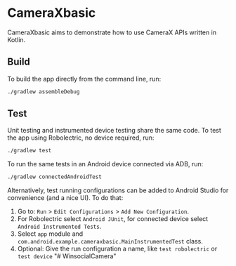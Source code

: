 # CameraXbasic

CameraXbasic aims to demonstrate how to use CameraX APIs written in Kotlin.

## Build

To build the app directly from the command line, run:
```sh
./gradlew assembleDebug
```

## Test

Unit testing and instrumented device testing share the same code. To test the app using Robolectric, no device required, run:
```sh
./gradlew test
```

To run the same tests in an Android device connected via ADB, run:
```sh
./gradlew connectedAndroidTest
```

Alternatively, test running configurations can be added to Android Studio for convenience (and a nice UI). To do that:
1. Go to: `Run` > `Edit Configurations` > `Add New Configuration`.
1. For Robolectric select `Android JUnit`, for connected device select `Android Instrumented Tests`.
1. Select `app` module and `com.android.example.cameraxbasic.MainInstrumentedTest` class.
1. Optional: Give the run configuration a name, like `test robolectric` or `test device`
"# WinsocialCamera" 
